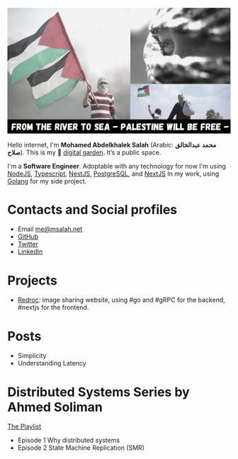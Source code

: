![FROM THE RIVER TO THE SEE PALESTINE WILL BE FREE](/public/maxresdefault.jpg)

Hello internet, I'm **Mohamed Abdelkhalek Salah** (Arabic: **محمد عبدالخالق صلاح**). This is my :house_with_garden: [digital garden](https://github.com/MaggieAppleton/digital-gardeners). It’s a public space.

I'm a **Software Engineer**. Adoptable with any technology for now I'm using [NodeJS](https://nodejs.org/), [Typescript](https://www.typescriptlang.org/), [NestJS](https://nestjs.com/), [PostgreSQL](https://www.postgresql.org/), and [NextJS](https://nextjs.org/) In my work, using [Golang](https://go.dev/) for my side project.

# Contacts and Social profiles

* Email [me@msalah.net](mailto:me@msalah.net)
* [GitHub](https://www.github.com/m4salah)
* [Twitter](https://www.twitter.com/msalah1337)
* [LinkedIn](https://www.linkedin.com/in/mohamed-a-salah)

# Projects

* [Redroc](https://redroc.xyz): image sharing website, using #go and #gRPC for the backend, #nextjs for the frontend.

# Posts

* Simplicity
* Understanding Latency

# Distributed Systems Series by Ahmed Soliman
[The Playlist](https://www.youtube.com/playlist?list=PLald6EODoOJW3alE1oPAkGF0bHZkPIeTK)
- Episode 1 Why distributed systems
- Episode 2 State Machine Replication (SMR)
